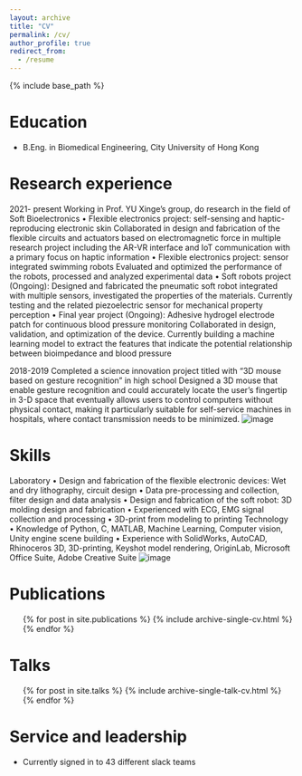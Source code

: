 ```yaml
---
layout: archive
title: "CV"
permalink: /cv/
author_profile: true
redirect_from:
  - /resume
---
```


{% include base_path %}

Education
======
* B.Eng. in Biomedical Engineering, City University of Hong Kong

Research experience
======
2021- present 
Working in Prof. YU Xinge’s group, do research in the field of Soft Bioelectronics
•	Flexible electronics project: self-sensing and haptic-reproducing electronic skin
Collaborated in design and fabrication of the flexible circuits and actuators based on electromagnetic force in multiple research project including the AR-VR interface and IoT communication with a primary focus on haptic information 
•	Flexible electronics project: sensor integrated swimming robots
Evaluated and optimized the performance of the robots, processed and analyzed experimental data
•	Soft robots project (Ongoing): Designed and fabricated the pneumatic soft robot integrated with multiple sensors, investigated the properties of the materials. Currently testing and the related piezoelectric sensor for mechanical property perception
•	Final year project (Ongoing): Adhesive hydrogel electrode patch for continuous blood pressure monitoring
Collaborated in design, validation, and optimization of the device. Currently building a machine learning model to extract the features that indicate the potential relationship between bioimpedance and blood pressure


2018-2019
Completed a science innovation project titled with “3D mouse based on gesture recognition” in high school
Designed a 3D mouse that enable gesture recognition and could accurately locate the user’s fingertip in 3-D space that eventually allows users to control computers without physical contact, making it particularly suitable for self-service machines in hospitals, where contact transmission needs to be minimized.
![image](https://github.com/QingaoQU/QingaoQU.github.io/assets/81912119/f4989d44-a79b-4f4d-a1a7-ff9979052219)

  
Skills
======
Laboratory
•	Design and fabrication of the flexible electronic devices: Wet and dry lithography, circuit design
•	Data pre-processing and collection, filter design and data analysis
•	Design and fabrication of the soft robot: 3D molding design and fabrication
•	Experienced with ECG, EMG signal collection and processing
•	3D-print from modeling to printing
Technology
•	Knowledge of Python, C, MATLAB, Machine Learning, Computer vision, Unity engine scene building
•	Experience with SolidWorks, AutoCAD, Rhinoceros 3D, 3D-printing, Keyshot model rendering, OriginLab, Microsoft Office Suite, Adobe Creative Suite
![image](https://github.com/QingaoQU/QingaoQU.github.io/assets/81912119/63f09aec-5017-4f3a-bb0d-f3b0fe1be6b9)


Publications
======
  <ul>{% for post in site.publications %}
    {% include archive-single-cv.html %}
  {% endfor %}</ul>
  
Talks
======
  <ul>{% for post in site.talks %}
    {% include archive-single-talk-cv.html %}
  {% endfor %}</ul>
  
  
Service and leadership
======
* Currently signed in to 43 different slack teams
